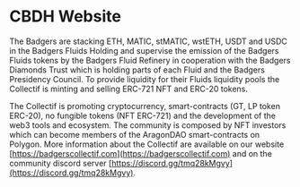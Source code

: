 # CBDH Website

The Badgers are stacking ETH, MATIC, stMATIC, wstETH, USDT and USDC in the Badgers Fluids Holding and supervise the emission of the Badgers Fluids tokens by the Badgers Fluid Refinery in cooperation with the Badgers Diamonds Trust which is holding parts of each Fluid and the Badgers Presidency Council. To provide liquidity for their Fluids liquidity pools the Collectif is minting and selling ERC-721 NFT and ERC-20 tokens. 

The Collectif is promoting cryptocurrency, smart-contracts (GT, LP token ERC-20), no fungible tokens (NFT ERC-721) and the development of the web3 tools and ecosystem. The community is composed by NFT investors which can become members of the AragonDAO smart-contracts on Polygon. More information about the Collectif are available on our website [https://badgerscollectif.com](https://badgerscollectif.com) and on the community discord server [https://discord.gg/tmq28kMgvy](https://discord.gg/tmq28kMgvy).